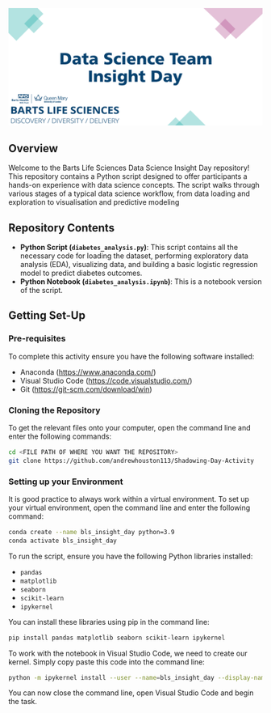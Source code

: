 ![splash](splash.png)

## Overview

Welcome to the Barts Life Sciences Data Science Insight Day repository! This repository contains a Python script designed to offer participants a hands-on experience with data science concepts. The script walks through various stages of a typical data science workflow, from data loading and exploration to visualisation and predictive modeling

## Repository Contents

- **Python Script (`diabetes_analysis.py`)**: This script contains all the necessary code for loading the dataset, performing exploratory data analysis (EDA), visualizing data, and building a basic logistic regression model to predict diabetes outcomes.
- **Python Notebook (`diabetes_analysis.ipynb`)**: This is a notebook version of the script.

## Getting Set-Up

### Pre-requisites
To complete this activity ensure you have the following software installed:

- Anaconda (https://www.anaconda.com/)
- Visual Studio Code (https://code.visualstudio.com/)
- Git (https://git-scm.com/download/win)

### Cloning the Repository
To get the relevant files onto your computer, open the command line and enter the following commands:

```bash
cd <FILE PATH OF WHERE YOU WANT THE REPOSITORY>
git clone https://github.com/andrewhouston113/Shadowing-Day-Activity
```

### Setting up your Environment
It is good practice to always work within a virtual environment. To set up your virtual environment, open the command line and enter the following command:

```bash
conda create --name bls_insight_day python=3.9
conda activate bls_insight_day
```

To run the script, ensure you have the following Python libraries installed:

- `pandas`
- `matplotlib`
- `seaborn`
- `scikit-learn`
- `ipykernel`

You can install these libraries using pip in the command line:

```bash
pip install pandas matplotlib seaborn scikit-learn ipykernel
```

To work with the notebook in Visual Studio Code, we need to create our kernel. Simply copy paste this code into the command line:

```bash
python -m ipykernel install --user --name=bls_insight_day --display-name "bls_insight_day"
```

You can now close the command line, open Visual Studio Code and begin the task.
